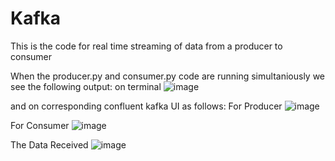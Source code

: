 # Kafka
This is the code for real time streaming of data from a producer to consumer 

When the producer.py and consumer.py code are running simultaniously we see the following output: on terminal 
![image](https://user-images.githubusercontent.com/54521835/213379838-cef64d52-5970-4e0c-b0eb-85c2a6032d20.png)


and on corresponding confluent kafka UI as follows:
For Producer
![image](https://user-images.githubusercontent.com/54521835/213380138-f4dcdca2-4364-4edb-a95a-e09425ebb8ef.png)

For Consumer 
![image](https://user-images.githubusercontent.com/54521835/213380250-ee2028cd-e53d-488e-a88e-ea0fb96c6d65.png)

The Data Received 
![image](https://user-images.githubusercontent.com/54521835/213380388-fb2a5274-75f0-49b6-ab53-825d5febf04c.png)


